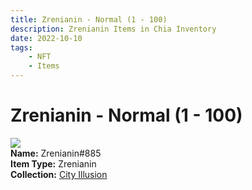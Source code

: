 ```yaml
---
title: Zrenianin - Normal (1 - 100)
description: Zrenianin Items in Chia Inventory
date: 2022-10-10
tags:
    - NFT
    - Items
---
```


# Zrenianin - Normal (1 - 100)
<div class="item_thumbnail">
<img loading="lazy" src="https://5zvsmihu4wtzaam7nd4sjikuxe2qbzgm7tkpsvpfkfpswbcg.arweave.net/7msm-IPTlp5ABn2j5JKFUuTUA5_Mz81PlV5VFfKwRGs"><br/>
<div><strong>Name:</strong> Zrenianin#885</div>
<div><strong>Item Type:</strong> Zrenianin</div>
<div><strong>Collection:</strong> <a href="https://www.spacescan.io/xch/nft/collection/col1lend2dcn558km4wcwta4xnkfv3xpcmlp9kyt0m909emvfxechlyqdl5ndg">City Illusion</a></div>
</div>

